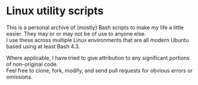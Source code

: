 # Linux utility scripts
This is a personal archive of (mostly) Bash scripts to make my life a little easier. They may or or may not be of use to anyone else.  
I use these across multiple Linux environments that are all modern Ubuntu based using at least Bash 4.3.  
  
Where applicable, I have tried to give attribution to any significant portions of non-original code.  
Feel free to clone, fork, modify, and send pull requests for obvious errors or omissions.
